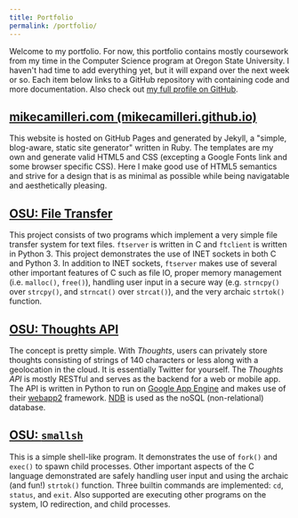 ```yaml
---
title: Portfolio
permalink: /portfolio/
---
```


Welcome to my portfolio. For now, this portfolio contains mostly coursework from my time in the Computer Science program at Oregon State University. I haven't had time to add everything yet, but it will expand over the next week or so. Each item below links to a GitHub repository with containing code and more documentation. Also check out <a rel="me" href="https://github.com/mikecamilleri">my full profile on GitHub</a>.

## [mikecamilleri.com (mikecamilleri.github.io)](https://github.com/mikecamilleri/mikecamilleri.github.io)

This website is hosted on GitHub Pages and generated by Jekyll, a "simple, blog-aware, static site generator" written in Ruby. The templates are my own and generate valid HTML5 and CSS (excepting a Google Fonts link and some browser specific CSS). Here I make good use of HTML5 semantics and strive for a design that is as minimal as possible while being navigatable and aesthetically pleasing. 

## [OSU: File Transfer](https://github.com/mikecamilleri/osu-filetransfer)

This project consists of two programs which implement a very simple file transfer system for text files. `ftserver` is written in C and `ftclient` is written in Python 3. This project demonstrates the use of INET sockets in both C and Python 3. In addition to INET sockets, `ftserver` makes use of several other important features of C such as file IO, proper memory management (i.e. `malloc()`, `free()`), handling user input in a secure way (e.g. `strncpy()` over `strcpy()`, and `strncat()` over `strcat()`), and the very archaic `strtok()` function.

## [OSU: Thoughts API](https://github.com/mikecamilleri/osu-thoughts-api)

The concept is pretty simple. With _Thoughts_, users can privately store thoughts consisting of strings of 140 characters or less along with a geolocation in the cloud. It is essentially Twitter for yourself. The _Thoughts API_ is mostly RESTful and serves as the backend for a web or mobile app. The API is written in Python to run on [Google App Engine](https://cloud.google.com/appengine/docs) and makes use of their [webapp2](https://cloud.google.com/appengine/docs/python/tools/webapp2) framework. [NDB](https://cloud.google.com/appengine/docs/python/ndb/) is used as the noSQL (non-relational) database.

## [OSU: `smallsh`](https://github.com/mikecamilleri/osu-smallsh)

This is a simple shell-like program. It demonstrates the use of `fork()` and `exec()` to spawn child processes. Other important aspects of the C language demonstrated are safely handling user input and using the archaic (and fun!) `strtok()` function. Three builtin commands are implemented: `cd`, `status`, and `exit`. Also supported are executing other programs on the system, IO redirection, and child processes.
